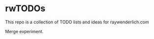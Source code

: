 # rwTODOs

This repo is a collection of TODO lists and ideas for raywenderlich.com

Merge experiment.
